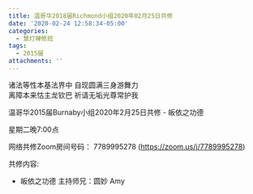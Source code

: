 ```yaml
---
title: 温哥华2018届Richmond小组2020年02月25日共修
date: '2020-02-24 12:58:34-05:00'
categories:
  - 慧灯禅修班
tags:
  - 2015届
attachments: ''
---
```

诸法等性本基法界中 自现圆满三身游舞力   
离障本来怙主龙钦巴 祈请无垢光尊常护我

温哥华2015届Burnaby小组2020年2月25日共修 - 皈依之功德

星期二晚7:00点 

网络共修Zoom房间号码： 7789995278 (<https://zoom.us/j/7789995278>)

共修内容: 

- 皈依之功德
主持师兄：圆妙 Amy